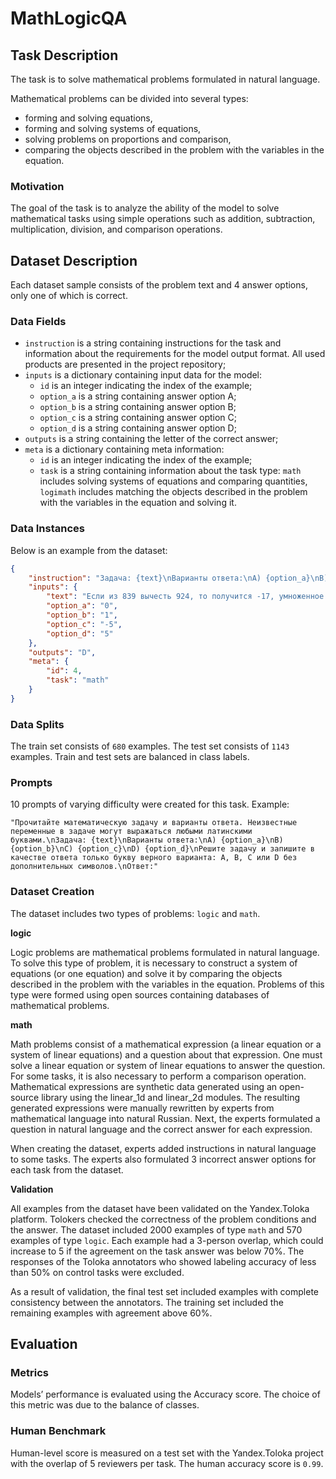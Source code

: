# **MathLogicQA**

## Task Description

The task is to solve mathematical problems formulated in natural language.

Mathematical problems can be divided into several types:

- forming and solving equations,
- forming and solving systems of equations,
- solving problems on proportions and comparison,
- comparing the objects described in the problem with the variables in the equation.

### Motivation

The goal of the task is to analyze the ability of the model to solve mathematical tasks using simple operations such as addition, subtraction, multiplication, division, and comparison operations.

## Dataset Description

Each dataset sample consists of the problem text and 4 answer options, only one of which is correct.

### Data Fields

- `instruction` is a string containing instructions for the task and information about the requirements for the model output format. All used products are presented in the project repository;
- `inputs` is a dictionary containing input data for the model:
    - `id` is an integer indicating the index of the example;
    - `option_a` is a string containing answer option A;
    - `option_b` is a string containing answer option B;
    - `option_c` is a string containing answer option C;
    - `option_d` is a string containing answer option D;
- `outputs` is a string containing the letter of the correct answer;
- `meta` is a dictionary containing meta information:
    - `id` is an integer indicating the index of the example;
    - `task` is a string containing information about the task type: `math` includes solving systems of equations and comparing quantities, `logimath` includes matching the objects described in the problem with the variables in the equation and solving it.

### Data Instances

Below is an example from the dataset:

```json
{
    "instruction": "Задача: {text}\nВарианты ответа:\nA) {option_a}\nB) {option_b}\nC) {option_c}\nD) {option_d}\nКакой ответ является правильным? Запишите только букву верного варианта: A, B, C или D.\nОтвет: ",
    "inputs": {
        "text": "Если из 839 вычесть 924, то получится -17, умноженное на w. Каково значение переменной w?",
        "option_a": "0",
        "option_b": "1",
        "option_c": "-5",
        "option_d": "5"
    },
    "outputs": "D",
    "meta": {
        "id": 4,
        "task": "math"
    }
}
```

### Data Splits

The train set consists of  `680` examples. The test set consists of `1143` examples. Train and test sets are balanced in class labels.

### Prompts
10 prompts of varying difficulty were created for this task. Example:

 `"Прочитайте математическую задачу и варианты ответа. Неизвестные переменные в задаче могут выражаться любыми латинскими буквами.\nЗадача: {text}\nВарианты ответа:\nA) {option_a}\nB) {option_b}\nC) {option_c}\nD) {option_d}\nРешите задачу и запишите в качестве ответа только букву верного варианта: A, B, C или D без дополнительных символов.\nОтвет:"`

### Dataset Creation

The dataset includes two types of problems: `logic` and `math`.

**logic**

Logic problems are mathematical problems formulated in natural language. To solve this type of problem, it is necessary to construct a system of equations (or one equation) and solve it by comparing the objects described in the problem with the variables in the equation. Problems of this type were formed using open sources containing databases of mathematical problems.

**math**

Math problems consist of a mathematical expression (a linear equation or a system of linear equations) and a question about that expression. One must solve a linear equation or system of linear equations to answer the question. For some tasks, it is also necessary to perform a comparison operation. Mathematical expressions are synthetic data generated using an open-source library using the linear_1d and linear_2d modules. The resulting generated expressions were manually rewritten by experts from mathematical language into natural Russian. Next, the experts formulated a question in natural language and the correct answer for each expression.

When creating the dataset, experts added instructions in natural language to some tasks. The experts also formulated 3 incorrect answer options for each task from the dataset.

**Validation**

All examples from the dataset have been validated on the Yandex.Toloka platform. Tolokers checked the correctness of the problem conditions and the answer. The dataset included 2000 examples of type `math` and 570 examples of type `logic`. Each example had a 3-person overlap, which could increase to 5 if the agreement on the task answer was below 70%. The responses of the Toloka annotators who showed labeling accuracy of less than 50% on control tasks were excluded.

As a result of validation, the final test set included examples with complete consistency between the annotators. The training set included the remaining examples with agreement above 60%.

## Evaluation

### Metrics

Models’ performance is evaluated using the Accuracy score. The choice of this metric was due to the balance of classes.

### Human Benchmark

Human-level score is measured on a test set with the Yandex.Toloka project with the overlap of 5 reviewers per task. The human accuracy score is `0.99`.
